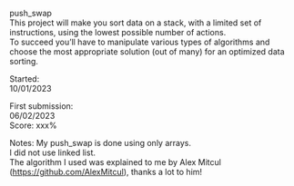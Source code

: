 push_swap  
This project will make you sort data on a stack, with a limited set of instructions, using the lowest possible number of actions.  
To succeed you’ll have to manipulate various types of algorithms and choose the most appropriate solution (out of many) for an optimized data sorting.  
  
Started:  
10/01/2023  
  
First submission:  
06/02/2023  
Score: xxx%  
  
Notes: My push_swap is done using only arrays.  
I did not use linked list.  
The algorithm I used was explained to me by Alex Mitcul (https://github.com/AlexMitcul), thanks a lot to him!  
